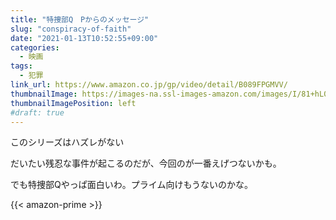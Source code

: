 ```yaml
---
title: "特捜部Q　Pからのメッセージ"
slug: "conspiracy-of-faith"
date: "2021-01-13T10:52:55+09:00"
categories:
  - 映画
tags:
  - 犯罪
link_url: https://www.amazon.co.jp/gp/video/detail/B089FPGMVV/
thumbnailImage: https://images-na.ssl-images-amazon.com/images/I/81+hL0pLjSL._SX300_.jpg
thumbnailImagePosition: left
#draft: true
---
```

このシリーズはハズレがない
<!--more-->
だいたい残忍な事件が起こるのだが、今回のが一番えげつないかも。

でも特捜部Qやっぱ面白いわ。プライム向けもうないのかな。

{{< amazon-prime >}}
